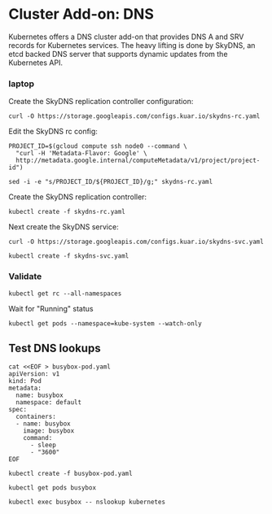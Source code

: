 # Cluster Add-on: DNS

Kubernetes offers a DNS cluster add-on that provides DNS A and SRV records for Kubernetes services. The heavy lifting is done by SkyDNS, an etcd backed DNS server that supports dynamic updates from the Kubernetes API.

### laptop

Create the SkyDNS replication controller configuration:

```
curl -O https://storage.googleapis.com/configs.kuar.io/skydns-rc.yaml
```

Edit the SkyDNS rc config:

```
PROJECT_ID=$(gcloud compute ssh node0 --command \
  "curl -H 'Metadata-Flavor: Google' \
  http://metadata.google.internal/computeMetadata/v1/project/project-id")
```

```
sed -i -e "s/PROJECT_ID/${PROJECT_ID}/g;" skydns-rc.yaml
```

Create the SkyDNS replication controller:

```
kubectl create -f skydns-rc.yaml
```

Next create the SkyDNS service:

```
curl -O https://storage.googleapis.com/configs.kuar.io/skydns-svc.yaml
```

```
kubectl create -f skydns-svc.yaml
```

### Validate

```
kubectl get rc --all-namespaces
```

Wait for "Running" status

```
kubectl get pods --namespace=kube-system --watch-only
```

## Test DNS lookups

```
cat <<EOF > busybox-pod.yaml
apiVersion: v1
kind: Pod
metadata:
  name: busybox
  namespace: default
spec:
  containers:
  - name: busybox
    image: busybox
    command:
      - sleep
      - "3600"
EOF
```

```
kubectl create -f busybox-pod.yaml
```

```
kubectl get pods busybox
```

```
kubectl exec busybox -- nslookup kubernetes
```
